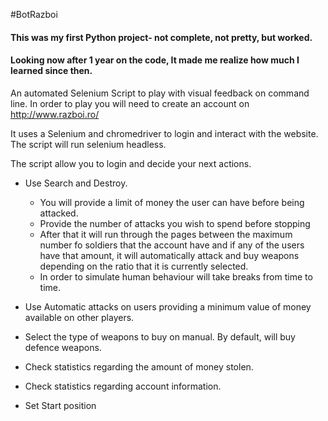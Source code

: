 #BotRazboi


#### This was my first Python project- not complete, not pretty, but worked.
#### Looking now after 1 year on the code, It made me realize how much I learned since then.

An automated Selenium Script to play with visual feedback on command line.
In order to play you will need to create an account on http://www.razboi.ro/

It uses a Selenium and chromedriver to login and interact with the website.
The script will run selenium headless.



The script allow you to login and decide your next actions.
 - Use Search and Destroy.
   - You will provide a limit of money the user can have before being attacked.
   - Provide the number of attacks you wish to spend before stopping
   - After that it will run through the pages between the maximum number fo soldiers 
     that the account have and if any of the users have that amount, it will automatically
     attack and buy weapons depending on the ratio that it is currently selected.
   - In order to simulate human behaviour will take breaks from time to time.

 - Use Automatic attacks on users providing a minimum value of money available on other players.     
 - Select the type of weapons to buy on manual. By default, will buy defence weapons.
 - Check statistics regarding the amount of money stolen.
 - Check statistics regarding account information.
 - Set Start position
